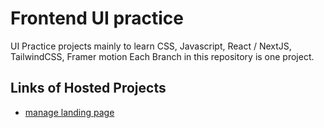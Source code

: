 
# Frontend UI practice
UI Practice projects mainly to learn CSS, Javascript, React / NextJS, TailwindCSS, Framer motion
Each Branch in this repository is one project.

## Links of Hosted Projects

 - [manage landing page
](https://manage-landing-page-fem.vercel.app/)